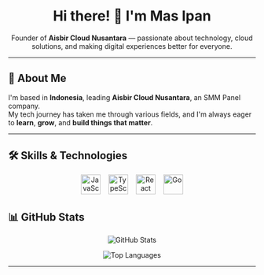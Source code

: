 <h1 align="center">Hi there! 👋 I'm Mas Ipan</h1>

<p align="center">
  Founder of <b>Aisbir Cloud Nusantara</b> — passionate about technology, cloud solutions, and making digital experiences better for everyone.
</p>

---

## 📌 About Me

I'm based in **Indonesia**, leading **Aisbir Cloud Nusantara**, an SMM Panel company.  
My tech journey has taken me through various fields, and I'm always eager to **learn**, **grow**, and **build things that matter**.

---

## 🛠️ Skills & Technologies

<p align="center">
  <img src="https://cdn.jsdelivr.net/gh/devicons/devicon/icons/javascript/javascript-original.svg" height="40" alt="JavaScript" />
  &nbsp;&nbsp;
  <img src="https://cdn.jsdelivr.net/gh/devicons/devicon/icons/typescript/typescript-original.svg" height="40" alt="TypeScript" />
  &nbsp;&nbsp;
  <img src="https://cdn.jsdelivr.net/gh/devicons/devicon/icons/react/react-original.svg" height="40" alt="React" />
  &nbsp;&nbsp;
  <img src="https://cdn.jsdelivr.net/gh/devicons/devicon/icons/go/go-original.svg" height="40" alt="Go" />
</p>



## 📊 GitHub Stats

<p align="center">
  <img src="https://github-readme-stats.vercel.app/api?username=promptdrake&show_icons=true&theme=radical" alt="GitHub Stats" />
</p>

<p align="center">
  <img src="https://github-readme-stats.vercel.app/api/top-langs?username=promptdrake&locale=en&hide_title=false&layout=compact&card_width=320&langs_count=5&theme=dracula&hide_border=false&order=2" alt="Top Languages" />
</p>

---
